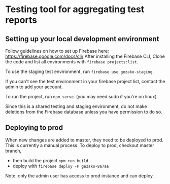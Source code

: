# Testing tool for aggregating test reports

## Setting up your local development environment

Follow guidelines on how to set up Firebase here: https://firebase.google.com/docs/cli/
After installing the Firebase CLI, Clone the code and list all environments with 
`firebase projects:list`.

To use the staging test environment, run 
`firebase use gezako-staging`.

If you can't see the test environment in your firebase project list, contact the admin to add your account.

To run the project, run 
`npm serve`. 
(you may need sudo if you're on linux)

Since this is a shared testing and staging environment, do not make deletions from the Firebase database unless you have permission to do so.

## Deploying to prod

When new changes are added to master, they need to be deployed to prod. This is currently a manual process. To deploy
to prod, checkout master branch, 
- then build the project 
`npm run build`
- deploy with 
`firebase deploy -P gezako-8a7aa`

Note: only the admin user has access to
prod instance and can deploy.
